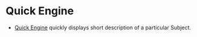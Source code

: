 # Quick Engine
* [Quick Engine](https://nicechay.github.io/quick/) quickly displays short description of a particular Subject.

